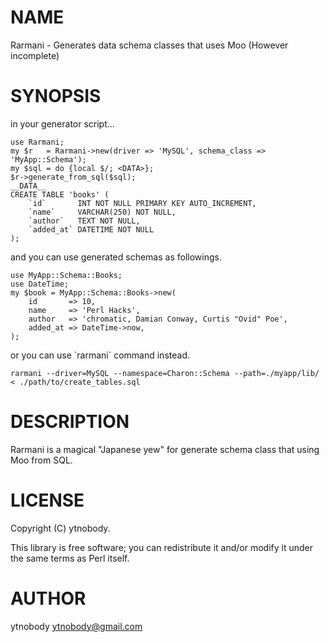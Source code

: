 # NAME

Rarmani - Generates data schema classes that uses Moo (However incomplete)

# SYNOPSIS

in your generator script...

    use Rarmani;
    my $r   = Rarmani->new(driver => 'MySQL', schema_class => 'MyApp::Schema');
    my $sql = do {local $/; <DATA>};
    $r->generate_from_sql($sql);
    __DATA__
    CREATE TABLE 'books' (
        `id`       INT NOT NULL PRIMARY KEY AUTO_INCREMENT,
        `name`     VARCHAR(250) NOT NULL,
        `author`   TEXT NOT NULL,
        `added_at` DATETIME NOT NULL
    );

and you can use generated schemas as followings.

    use MyApp::Schema::Books;
    use DateTime;
    my $book = MyApp::Schema::Books->new(
        id       => 10, 
        name     => 'Perl Hacks', 
        author   => 'chromatic, Damian Conway, Curtis "Ovid" Poe',
        added_at => DateTime->now,
    );

or you can use \`rarmani\` command instead.

    rarmani --driver=MySQL --namespace=Charon::Schema --path=./myapp/lib/ < ./path/to/create_tables.sql

# DESCRIPTION

Rarmani is a magical "Japanese yew" for generate schema class that using Moo from SQL.

# LICENSE

Copyright (C) ytnobody.

This library is free software; you can redistribute it and/or modify
it under the same terms as Perl itself.

# AUTHOR

ytnobody <ytnobody@gmail.com>
